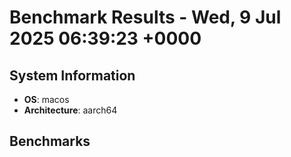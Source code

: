# Benchmark Results - Wed, 9 Jul 2025 06:39:23 +0000

## System Information
- **OS**: macos
- **Architecture**: aarch64

## Benchmarks
